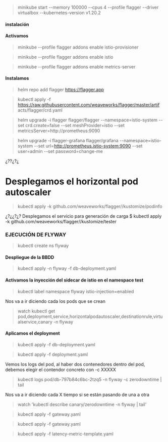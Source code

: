 

> minikube start --memory 100000 --cpus 4 --profile flagger --driver virtualbox --kubernetes-version v1.20.2

#### instalación



#### Activamos
> minikube --profile flagger addons enable istio-provisioner

> minikube --profile flagger addons enable istio

> minikube --profile flagger addons enable metrics-server


#### Instalamos
> helm repo add flagger https://flagger.app

> kubectl apply -f https://raw.githubusercontent.com/weaveworks/flagger/master/artif
acts/flagger/crd.yaml

> helm upgrade -i flagger flagger/flagger --namespace=istio-system --set crd.create=false --set meshProvider=istio --set metricsServer=http://prometheus:9090

> helm upgrade -i flagger-grafana flagger/grafana --namespace=istio-system --set url=http://prometheus.istio-system:9090 --set user=admin --set password=change-me






¿??¿?¿
# Desplegamos el horizontal pod autoscaler
> kubectl apply -k github.com/weaveworks/flagger//kustomize/podinfo


¿?¿¿?¿?
Desplegamos el servicio para generación de carga
$ kubectl apply -k github.com/weaveworks/flagger//kustomize/tester








### EJECUCIÓN DE FLYWAY


> kubectl create ns flyway


#### Despliegue de la BBDD
> kubectl apply -n flyway -f db-deployment.yaml 


#### Activamos la inyección del sidecar de istio en el namespace test
> kubectl label namespace flyway istio-injection=enabled


Nos va a ir diciendo cada los pods que se crean

> watch kubectl get pod,deployment,service,horizontalpodautoscaler,destinationrule,virtualservice,canary -n flyway



#### Aplicamos el deployment
> kubectl apply -f db-deployment.yaml 

> kubectl apply -f deployment.yaml 


Vemos los logs del pod, al haber dos contenedores dentro del pod, debemos elegir el contendor concreto con -c XXXXX

> kubectl logs pod/db-797b84c6bc-2tzq5 -n flyway -c zerodowntime  | tail 


Nos va a ir diciendo cada X tiempo si se están pasando de una a otra
> watch 'kubectl describe canary/zerodowntime -n flyway | tail'





> kubectl apply -f gateway.yaml 


> kubectl apply -f gateway.yaml

> kubectl apply -f latency-metric-template.yaml
